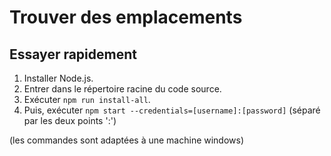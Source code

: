 # Trouver des emplacements

## Essayer rapidement

1. Installer Node.js.
2. Entrer dans le répertoire racine du code source.
3. Exécuter `npm run install-all`.
4. Puis, exécuter `npm start --credentials=[username]:[password]` (séparé par les deux points ':')

(les commandes sont adaptées à une machine windows)
